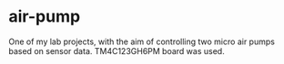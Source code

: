 # air-pump
One of my lab projects, with the aim of controlling two micro air pumps based on sensor data. TM4C123GH6PM board was used.
